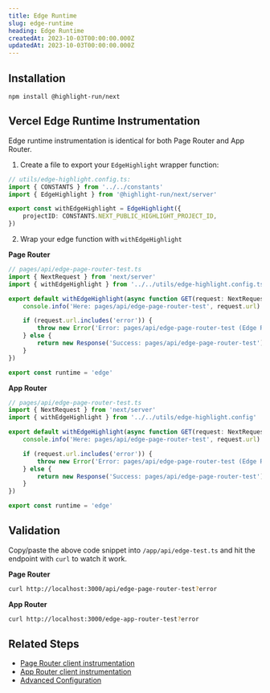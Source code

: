 ```yaml
---
title: Edge Runtime
slug: edge-runtime
heading: Edge Runtime
createdAt: 2023-10-03T00:00:00.000Z
updatedAt: 2023-10-03T00:00:00.000Z
---
```


## Installation

```shell
npm install @highlight-run/next
```

## Vercel Edge Runtime Instrumentation

Edge runtime instrumentation is identical for both Page Router and App Router.

1. Create a file to export your `EdgeHighlight` wrapper function:

```typescript
// utils/edge-highlight.config.ts:
import { CONSTANTS } from '../../constants'
import { EdgeHighlight } from '@highlight-run/next/server'

export const withEdgeHighlight = EdgeHighlight({
	projectID: CONSTANTS.NEXT_PUBLIC_HIGHLIGHT_PROJECT_ID,
})
```

2. Wrap your edge function with `withEdgeHighlight`

**Page Router**
```typescript
// pages/api/edge-page-router-test.ts
import { NextRequest } from 'next/server'
import { withEdgeHighlight } from '../../utils/edge-highlight.config.ts'

export default withEdgeHighlight(async function GET(request: NextRequest) {
	console.info('Here: pages/api/edge-page-router-test', request.url)

	if (request.url.includes('error')) {
		throw new Error('Error: pages/api/edge-page-router-test (Edge Runtime)')
	} else {
		return new Response('Success: pages/api/edge-page-router-test')
	}
})

export const runtime = 'edge'
```

**App Router**
```typescript
// pages/api/edge-page-router-test.ts
import { NextRequest } from 'next/server'
import { withEdgeHighlight } from '../../utils/edge-highlight.config'

export default withEdgeHighlight(async function GET(request: NextRequest) {
	console.info('Here: pages/api/edge-page-router-test', request.url)

	if (request.url.includes('error')) {
		throw new Error('Error: pages/api/edge-page-router-test (Edge Runtime)')
	} else {
		return new Response('Success: pages/api/edge-page-router-test')
	}
})

export const runtime = 'edge'
```

## Validation

Copy/paste the above code snippet into `/app/api/edge-test.ts` and hit the endpoint with `curl` to watch it work.

**Page Router**
```bash
curl http://localhost:3000/api/edge-page-router-test?error
```

**App Router**
```bash
curl http://localhost:3000/edge-app-router-test?error
```

## Related Steps

- [Page Router client instrumentation](./2_page-router.md)
- [App Router client instrumentation](./3_app-router.md)
- [Advanced Configuration](./7_advanced-config.md)
